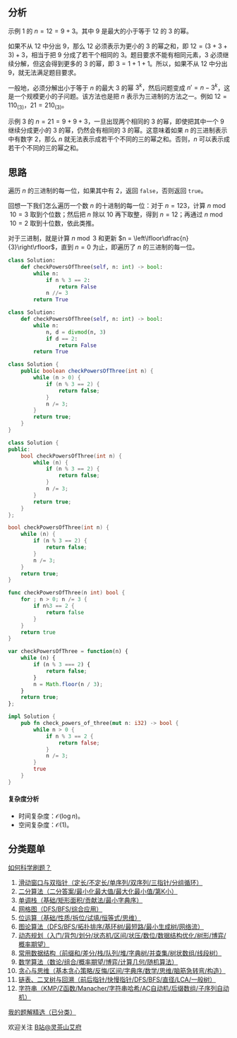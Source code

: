 ## 分析

示例 1 的 $n=12=9+3$。其中 $9$ 是最大的小于等于 $12$ 的 $3$ 的幂。

如果不从 $12$ 中分出 $9$，那么 $12$ 必须表示为更小的 $3$ 的幂之和，即 $12=(3+3+3)+3$，相当于把 $9$ 分成了若干个相同的 $3$。题目要求不能有相同元素，$3$ 必须继续分解，但这会得到更多的 $3$ 的幂，即 $3=1+1+1$。所以，如果不从 $12$ 中分出 $9$，就无法满足题目要求。

一般地，必须分解出小于等于 $n$ 的最大 $3$ 的幂 $3^k$，然后问题变成 $n'=n-3^k$，这是一个规模更小的子问题。该方法也是把 $n$ 表示为三进制的方法之一。例如 $12 =  110_{(3)}$，$21 =  210_{(3)}$。

示例 3 的 $n=21 = 9+9+3$，一旦出现两个相同的 $3$ 的幂，即使把其中一个 $9$ 继续分成更小的 $3$ 的幂，仍然会有相同的 $3$ 的幂。这意味着如果 $n$ 的三进制表示中有数字 $2$，那么 $n$ 就无法表示成若干个不同的三的幂之和。否则，$n$ 可以表示成若干个不同的三的幂之和。

## 思路

遍历 $n$ 的三进制的每一位，如果其中有 $2$，返回 $\texttt{false}$，否则返回 $\texttt{true}$。

回想一下我们怎么遍历一个数 $n$ 的十进制的每一位：对于 $n=123$，计算 $n\bmod 10=3$ 取到个位数；然后把 $n$ 除以 $10$ 再下取整，得到 $n=12$；再通过 $n\bmod 10=2$ 取到十位数，依此类推。

对于三进制，就是计算 $n\bmod 3$ 和更新 $n = \left\lfloor\dfrac{n}{3}\right\rfloor$，直到 $n=0$ 为止，即遍历了 $n$ 的三进制的每一位。

```py [sol-Python3]
class Solution:
    def checkPowersOfThree(self, n: int) -> bool:
        while n:
            if n % 3 == 2:
                return False
            n //= 3
        return True
```

```py [sol-Python3 写法二]
class Solution:
    def checkPowersOfThree(self, n: int) -> bool:
        while n:
            n, d = divmod(n, 3)
            if d == 2:
                return False
        return True
```

```java [sol-Java]
class Solution {
    public boolean checkPowersOfThree(int n) {
        while (n > 0) {
            if (n % 3 == 2) {
                return false;
            }
            n /= 3;
        }
        return true;
    }
}
```

```cpp [sol-C++]
class Solution {
public:
    bool checkPowersOfThree(int n) {
        while (n) {
            if (n % 3 == 2) {
                return false;
            }
            n /= 3;
        }
        return true;
    }
};
```

```c [sol-C]
bool checkPowersOfThree(int n) {
    while (n) {
        if (n % 3 == 2) {
            return false;
        }
        n /= 3;
    }
    return true;
}
```

```go [sol-Go]
func checkPowersOfThree(n int) bool {
	for ; n > 0; n /= 3 {
		if n%3 == 2 {
			return false
		}
	}
	return true
}
```

```js [sol-JavaScript]
var checkPowersOfThree = function(n) {
    while (n) {
        if (n % 3 === 2) {
            return false;
        }
        n = Math.floor(n / 3);
    }
    return true;
};
```

```rust [sol-Rust]
impl Solution {
    pub fn check_powers_of_three(mut n: i32) -> bool {
        while n > 0 {
            if n % 3 == 2 {
                return false;
            }
            n /= 3;
        }
        true
    }
}
```

#### 复杂度分析

- 时间复杂度：$\mathcal{O}(\log n)$。
- 空间复杂度：$\mathcal{O}(1)$。

## 分类题单

[如何科学刷题？](https://leetcode.cn/circle/discuss/RvFUtj/)

1. [滑动窗口与双指针（定长/不定长/单序列/双序列/三指针/分组循环）](https://leetcode.cn/circle/discuss/0viNMK/)
2. [二分算法（二分答案/最小化最大值/最大化最小值/第K小）](https://leetcode.cn/circle/discuss/SqopEo/)
3. [单调栈（基础/矩形面积/贡献法/最小字典序）](https://leetcode.cn/circle/discuss/9oZFK9/)
4. [网格图（DFS/BFS/综合应用）](https://leetcode.cn/circle/discuss/YiXPXW/)
5. [位运算（基础/性质/拆位/试填/恒等式/思维）](https://leetcode.cn/circle/discuss/dHn9Vk/)
6. [图论算法（DFS/BFS/拓扑排序/基环树/最短路/最小生成树/网络流）](https://leetcode.cn/circle/discuss/01LUak/)
7. [动态规划（入门/背包/划分/状态机/区间/状压/数位/数据结构优化/树形/博弈/概率期望）](https://leetcode.cn/circle/discuss/tXLS3i/)
8. [常用数据结构（前缀和/差分/栈/队列/堆/字典树/并查集/树状数组/线段树）](https://leetcode.cn/circle/discuss/mOr1u6/)
9. [数学算法（数论/组合/概率期望/博弈/计算几何/随机算法）](https://leetcode.cn/circle/discuss/IYT3ss/)
10. [贪心与思维（基本贪心策略/反悔/区间/字典序/数学/思维/脑筋急转弯/构造）](https://leetcode.cn/circle/discuss/g6KTKL/)
11. [链表、二叉树与回溯（前后指针/快慢指针/DFS/BFS/直径/LCA/一般树）](https://leetcode.cn/circle/discuss/K0n2gO/)
12. [字符串（KMP/Z函数/Manacher/字符串哈希/AC自动机/后缀数组/子序列自动机）](https://leetcode.cn/circle/discuss/SJFwQI/)

[我的题解精选（已分类）](https://github.com/EndlessCheng/codeforces-go/blob/master/leetcode/SOLUTIONS.md)

欢迎关注 [B站@灵茶山艾府](https://space.bilibili.com/206214)
